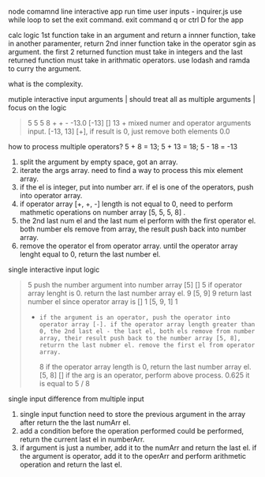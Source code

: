 node comamnd line interactive app
run time user inputs - inquirer.js
use while loop to set the exit command.
exit command q or ctrl D for the app

calc logic
1st function take in an argument and return a innner function, take in another paramenter, return 2nd inner function take in the operator sgin as argument.
the first 2 returned function must take in integers and the last returned function must take in arithmatic operators.
use lodash and ramda to curry the argument.

what is the complexity.

mutiple interactive input arguments | should treat all as multiple arguments | focus on the logic

> 5 5 5 8 + + -
> -13.0 [-13] []
> 13 + mixed numer and operator arguments input. [-13, 13] [+], if result is 0, just remove both elements
> 0.0

how to process multiple operators? 5 + 8 = 13; 5 + 13 = 18; 5 - 18 = -13

1. split the argument by empty space, got an array.
2. iterate the args array. need to find a way to process this mix element array.
3. if the el is integer, put into number arr. if el is one of the operators, push into operator array.
4. if operator array [+, +, -] length is not equal to 0, need to perform mathmetic operations on number array [5, 5, 5, 8] .
5. the 2nd last num el and the last num el perform with the first operator el. both number els remove from array, the result push back into number array.
6. remove the operator el from operator array. until the operator array lenght equal to 0, return the last number el.

single interactive input logic

> 5 push the number argument into number array [5] []
> 5 if operator array lenght is 0. return the last number array el.
> 9 [5, 9]
> 9 return last number el since operator array is []
> 1 [5, 9, 1]
> 1
>
> -     if the argument is an operator, push the operator into operator array [-]. if the operator array length greater than 0, the 2nd last el - the last el, both els remove from number array, their result push back to the number array [5, 8], returrn the last nubmer el. remove the first el from operator array.
>   8 if the operator array length is 0, return the last number array el. [5, 8] []
>   if the arg is an operator, perform above process.
>   0.625 it is equal to 5 / 8

single input difference from multiple input

1. single input function need to store the previous argument in the array after return the the last numArr el.
2. add a condition before the operation performed could be performed, return the current last el in numberArr.
3. if argument is just a number, add it to the numArr and return the last el. if the argument is operator, add it to the operArr and perform arithmetic operation and return the last el.
